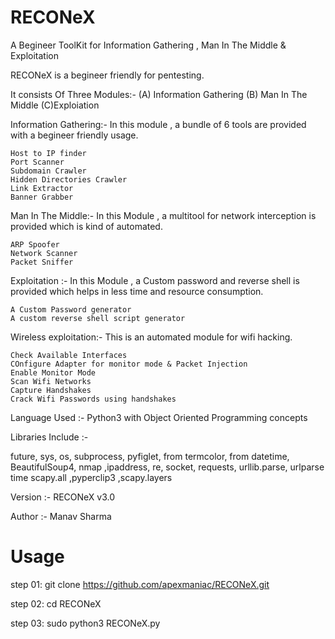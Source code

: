 # RECONeX
A Begineer ToolKit for Information Gathering , Man In The Middle & Exploitation

RECONeX is a begineer friendly for pentesting.

It consists Of Three Modules:- (A) Information Gathering (B) Man In The Middle (C)Exploiation

Information Gathering:- In this module , a bundle of 6 tools are provided with a begineer friendly usage.

    Host to IP finder
    Port Scanner
    Subdomain Crawler
    Hidden Directories Crawler
    Link Extractor
    Banner Grabber
    

Man In The Middle:- In this Module , a multitool for network interception is provided which is kind of automated.

    ARP Spoofer
    Network Scanner
    Packet Sniffer

Exploitation :- In this Module , a Custom password and reverse shell is provided which helps in less time and resource consumption.
   
    A Custom Password generator
    A custom reverse shell script generator
    
Wireless exploitation:- This is an automated module for wifi hacking.

    Check Available Interfaces
    COnfigure Adapter for monitor mode & Packet Injection
    Enable Monitor Mode
    Scan Wifi Networks
    Capture Handshakes
    Crack Wifi Passwords using handshakes
   
Language Used :- Python3 with Object Oriented Programming concepts

Libraries Include :-

future, sys, os, subprocess, pyfiglet, from termcolor, from datetime, BeautifulSoup4, nmap ,ipaddress, re, socket, requests, urllib.parse, urlparse time scapy.all ,pyperclip3 ,scapy.layers

Version :- RECONeX v3.0

Author :- Manav Sharma

# Usage

step 01: git clone https://github.com/apexmaniac/RECONeX.git

step 02: cd RECONeX

step 03: sudo python3 RECONeX.py 

